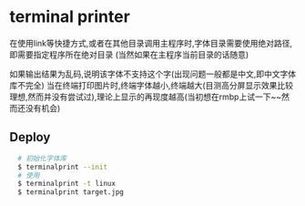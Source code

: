 terminal printer
=================

在使用link等快捷方式,或者在其他目录调用主程序时,字体目录需要使用绝对路径,即需要指定程序所在绝对目录
(当然如果在主程序当前目录的话随意)

如果输出结果为乱码,说明该字体不支持这个字(出现问题一般都是中文,即中文字体库不完全)
当在终端打印图片时,终端字体越小,终端越大(目测高分屏显示效果比较理想,然而并没有尝试过),理论上显示的再现度越高(当初想在rmbp上试一下~~然而还没有机会) 


## Deploy

```bash
  # 初始化字体库
  $ terminalprint --init
  # 使用
  $ terminalprint -t linux
  $ terminalprint target.jpg
```

